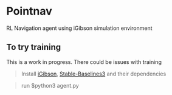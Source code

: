# Pointnav
RL Navigation agent using iGibson simulation environment

## To try training
This is a work in progress. There could be issues with training
> Install [iGibson](http://svl.stanford.edu/igibson/docs/installation.html), [Stable-Baselines3](https://stable-baselines3.readthedocs.io/en/master/guide/install.html) and their dependencies

> run $python3 agent.py

